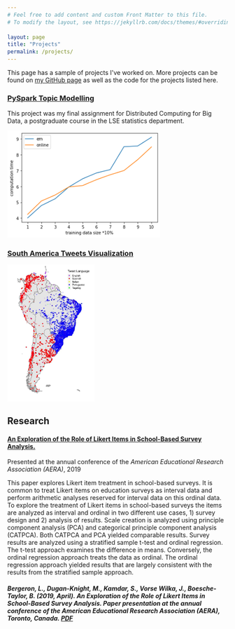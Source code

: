 ```yaml
---
# Feel free to add content and custom Front Matter to this file.
# To modify the layout, see https://jekyllrb.com/docs/themes/#overriding-theme-defaults

layout: page
title: "Projects"
permalink: /projects/
---
```


This page has a sample of projects I've worked on. More projects can be found on [my GitHub page][GitHub] as well as the code for the projects listed here.

### [PySpark Topic Modelling][proj-pyspark]

This project was my final assignment for Distributed Computing for Big Data, a postgraduate course in the LSE statistics department.

[<img src="/proj_pyspark/efficiency.jpeg" width="350"/>][proj-pyspark]




### [South America Tweets Visualization][proj-tweets]

[<img src="/proj_tweets/tweets_map.jpeg" width="200"/>][proj-tweets]



## Research

#### <b>[An Exploration of the Role of Likert Items in School-Based Survey Analysis.][likert-paper]</b>

Presented at the annual conference of the <i>American Educational Research Association (AERA)</i>, 2019

This paper explores Likert item treatment in school-based surveys. It is common to treat Likert items on education surveys as interval data and perform arithmetic analyses reserved for interval data on this ordinal data. To explore the treatment of Likert items in school-based surveys the items are analyzed as interval and ordinal in two different use cases, 1) survey design and 2) analysis of results. Scale creation is analyzed using principle component analysis (PCA) and categorical principle component analysis (CATPCA). Both CATPCA and PCA yielded comparable results. Survey results are analyzed using a stratified sample t-test and ordinal regression. The t-test approach examines the difference in means. Conversely, the ordinal regression approach treats the data as ordinal. The ordinal regression approach yielded results that are largely consistent with the results from the stratified sample approach. 

##### Bergeron, L., <b>Dugan-Knight, M.</b>, Kamdar, S., Vorse Wilka, J., Boesche-Taylor, B. (2019, April). An Exploration of the Role of Likert Items in School-Based Survey Analysis. Paper presentation at the annual conference of the American Educational Research Association (AERA), Toronto, Canada. <b>[PDF][likert-paper]</b>

[GitHub]: https://github.com/maxduganknight
[proj-pyspark]: https://maxduganknight.github.io/folder/project.html
[proj-tweets]: https://maxduganknight.github.io/projects/proj_tweets/
[likert-paper]: https://maxduganknight.github.io/folder/likert-analysis.pdf






